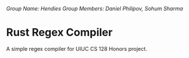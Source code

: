 *Group Name: Hendies*
*Group Members: Daniel Philipov, Sohum Sharma*


# Rust Regex Compiler
A simple regex compiler for UIUC CS 128 Honors project.
